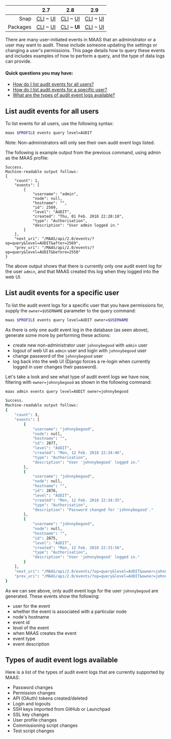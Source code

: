 <!-- deb-2-7-cli
||2.7|2.8|2.9|
|-----:|:-----:|:-----:|:-----:|
|Snap|[CLI](/t/audit-event-logs-snap-2-7-cli/2310) ~ [UI](/t/audit-event-logs-snap-2-7-ui/2311)|[CLI](/t/audit-event-logs-snap-2-8-cli/2312) ~ [UI](/t/audit-event-logs-snap-2-8-ui/2313)|[CLI](/t/audit-event-logs-snap-2-9-cli/2314) ~ [UI](/t/audit-event-logs-snap-2-9-ui/2315)|
|Packages|**CLI** ~ [UI](/t/audit-event-logs-deb-2-7-ui/2317)|[CLI](/t/audit-event-logs-deb-2-8-cli/2318) ~ [UI](/t/audit-event-logs-deb-2-8-ui/2319)|[CLI](/t/audit-event-logs-deb-2-9-cli/2320) ~ [UI](/t/audit-event-logs-deb-2-9-ui/2321)|
 deb-2-7-cli -->

<!-- deb-2-7-ui
||2.7|2.8|2.9|
|-----:|:-----:|:-----:|:-----:|
|Snap|[CLI](/t/audit-event-logs-snap-2-7-cli/2310) ~ [UI](/t/audit-event-logs-snap-2-7-ui/2311)|[CLI](/t/audit-event-logs-snap-2-8-cli/2312) ~ [UI](/t/audit-event-logs-snap-2-8-ui/2313)|[CLI](/t/audit-event-logs-snap-2-9-cli/2314) ~ [UI](/t/audit-event-logs-snap-2-9-ui/2315)|
|Packages|[CLI](/t/audit-event-logs-deb-2-7-cli/2316) ~ **UI**|[CLI](/t/audit-event-logs-deb-2-8-cli/2318) ~ [UI](/t/audit-event-logs-deb-2-8-ui/2319)|[CLI](/t/audit-event-logs-deb-2-9-cli/2320) ~ [UI](/t/audit-event-logs-deb-2-9-ui/2321)|
 deb-2-7-ui -->

<!-- deb-2-8-cli
||2.7|2.8|2.9|
|-----:|:-----:|:-----:|:-----:|
|Snap|[CLI](/t/audit-event-logs-snap-2-7-cli/2310) ~ [UI](/t/audit-event-logs-snap-2-7-ui/2311)|[CLI](/t/audit-event-logs-snap-2-8-cli/2312) ~ [UI](/t/audit-event-logs-snap-2-8-ui/2313)|[CLI](/t/audit-event-logs-snap-2-9-cli/2314) ~ [UI](/t/audit-event-logs-snap-2-9-ui/2315)|
|Packages|[CLI](/t/audit-event-logs-deb-2-7-cli/2316) ~ [UI](/t/audit-event-logs-deb-2-7-ui/2317)||**CLI** ~ [UI](/t/audit-event-logs-deb-2-8-ui/2319)|[CLI](/t/audit-event-logs-deb-2-9-cli/2320) ~ [UI](/t/audit-event-logs-deb-2-9-ui/2321)|
 deb-2-8-cli -->

||2.7|2.8|2.9|
|-----:|:-----:|:-----:|:-----:|
|Snap|[CLI](/t/audit-event-logs-snap-2-7-cli/2310) ~ [UI](/t/audit-event-logs-snap-2-7-ui/2311)|[CLI](/t/audit-event-logs-snap-2-8-cli/2312) ~ [UI](/t/audit-event-logs-snap-2-8-ui/2313)|[CLI](/t/audit-event-logs-snap-2-9-cli/2314) ~ [UI](/t/audit-event-logs-snap-2-9-ui/2315)|
|Packages|[CLI](/t/audit-event-logs-deb-2-7-cli/2316) ~ [UI](/t/audit-event-logs-deb-2-7-ui/2317)|[CLI](/t/audit-event-logs-deb-2-8-cli/2318) ~ **UI**|[CLI](/t/audit-event-logs-deb-2-9-cli/2320) ~ [UI](/t/audit-event-logs-deb-2-9-ui/2321)|

<!-- deb-2-9-cli
||2.7|2.8|2.9|
|-----:|:-----:|:-----:|:-----:|
|Snap|[CLI](/t/audit-event-logs-snap-2-7-cli/2310) ~ [UI](/t/audit-event-logs-snap-2-7-ui/2311)|[CLI](/t/audit-event-logs-snap-2-8-cli/2312) ~ [UI](/t/audit-event-logs-snap-2-8-ui/2313)|[CLI](/t/audit-event-logs-snap-2-9-cli/2314) ~ [UI](/t/audit-event-logs-snap-2-9-ui/2315)|
|Packages|[CLI](/t/audit-event-logs-deb-2-7-cli/2316) ~ [UI](/t/audit-event-logs-deb-2-7-ui/2317)|[CLI](/t/audit-event-logs-deb-2-8-cli/2318) ~ [UI](/t/audit-event-logs-deb-2-8-ui/2319)||**CLI** ~ [UI](/t/audit-event-logs-deb-2-9-ui/2321)|
 deb-2-9-cli -->

<!-- deb-2-9-ui
||2.7|2.8|2.9|
|-----:|:-----:|:-----:|:-----:|
|Snap|[CLI](/t/audit-event-logs-snap-2-7-cli/2310) ~ [UI](/t/audit-event-logs-snap-2-7-ui/2311)|[CLI](/t/audit-event-logs-snap-2-8-cli/2312) ~ [UI](/t/audit-event-logs-snap-2-8-ui/2313)|[CLI](/t/audit-event-logs-snap-2-9-cli/2314) ~ [UI](/t/audit-event-logs-snap-2-9-ui/2315)|
|Packages|[CLI](/t/audit-event-logs-deb-2-7-cli/2316) ~ [UI](/t/audit-event-logs-deb-2-7-ui/2317)|[CLI](/t/audit-event-logs-deb-2-8-cli/2318) ~ [UI](/t/audit-event-logs-deb-2-8-ui/2319)|[CLI](/t/audit-event-logs-deb-2-9-cli/2320) ~ **UI**|
 deb-2-9-ui -->

<!-- snap-2-7-cli
||2.7|2.8|2.9|
|-----:|:-----:|:-----:|:-----:|
|Snap|**CLI** ~ [UI](/t/audit-event-logs-snap-2-7-ui/2311)|[CLI](/t/audit-event-logs-snap-2-8-cli/2312) ~ [UI](/t/audit-event-logs-snap-2-8-ui/2313)|[CLI](/t/audit-event-logs-snap-2-9-cli/2314) ~ [UI](/t/audit-event-logs-snap-2-9-ui/2315)|
|Packages|[CLI](/t/audit-event-logs-deb-2-7-cli/2316) ~ [UI](/t/audit-event-logs-deb-2-7-ui/2317)|[CLI](/t/audit-event-logs-deb-2-8-cli/2318) ~ [UI](/t/audit-event-logs-deb-2-8-ui/2319)|[CLI](/t/audit-event-logs-deb-2-9-cli/2320) ~ [UI](/t/audit-event-logs-deb-2-9-ui/2321)|
 snap-2-7-cli -->

<!-- snap-2-7-ui
||2.7|2.8|2.9|
|-----:|:-----:|:-----:|:-----:|
|Snap|[CLI](/t/audit-event-logs-snap-2-7-cli/2310) ~ **UI**|[CLI](/t/audit-event-logs-snap-2-8-cli/2312) ~ [UI](/t/audit-event-logs-snap-2-8-ui/2313)|[CLI](/t/audit-event-logs-snap-2-9-cli/2314) ~ [UI](/t/audit-event-logs-snap-2-9-ui/2315)|
|Packages|[CLI](/t/audit-event-logs-deb-2-7-cli/2316) ~ [UI](/t/audit-event-logs-deb-2-7-ui/2317)|[CLI](/t/audit-event-logs-deb-2-8-cli/2318) ~ [UI](/t/audit-event-logs-deb-2-8-ui/2319)|[CLI](/t/audit-event-logs-deb-2-9-cli/2320) ~ [UI](/t/audit-event-logs-deb-2-9-ui/2321)|
 snap-2-7-ui -->

<!-- snap-2-8-cli
||2.7|2.8|2.9|
|-----:|:-----:|:-----:|:-----:|
|Snap|[CLI](/t/audit-event-logs-snap-2-7-cli/2310) ~ [UI](/t/audit-event-logs-snap-2-7-ui/2311)||**CLI** ~ [UI](/t/audit-event-logs-snap-2-8-ui/2313)|[CLI](/t/audit-event-logs-snap-2-9-cli/2314) ~ [UI](/t/audit-event-logs-snap-2-9-ui/2315)|
|Packages|[CLI](/t/audit-event-logs-deb-2-7-cli/2316) ~ [UI](/t/audit-event-logs-deb-2-7-ui/2317)|[CLI](/t/audit-event-logs-deb-2-8-cli/2318) ~ [UI](/t/audit-event-logs-deb-2-8-ui/2319)|[CLI](/t/audit-event-logs-deb-2-9-cli/2320) ~ [UI](/t/audit-event-logs-deb-2-9-ui/2321)|
 snap-2-8-cli -->

<!-- snap-2-8-ui
||2.7|2.8|2.9|
|-----:|:-----:|:-----:|:-----:|
|Snap|[CLI](/t/audit-event-logs-snap-2-7-cli/2310) ~ [UI](/t/audit-event-logs-snap-2-7-ui/2311)|[CLI](/t/audit-event-logs-snap-2-8-cli/2312) ~ **UI**|[CLI](/t/audit-event-logs-snap-2-9-cli/2314) ~ [UI](/t/audit-event-logs-snap-2-9-ui/2315)|
|Packages|[CLI](/t/audit-event-logs-deb-2-7-cli/2316) ~ [UI](/t/audit-event-logs-deb-2-7-ui/2317)|[CLI](/t/audit-event-logs-deb-2-8-cli/2318) ~ [UI](/t/audit-event-logs-deb-2-8-ui/2319)|[CLI](/t/audit-event-logs-deb-2-9-cli/2320) ~ [UI](/t/audit-event-logs-deb-2-9-ui/2321)|
 snap-2-8-ui -->

<!-- snap-2-9-cli
||2.7|2.8|2.9|
|-----:|:-----:|:-----:|:-----:|
|Snap|[CLI](/t/audit-event-logs-snap-2-7-cli/2310) ~ [UI](/t/audit-event-logs-snap-2-7-ui/2311)|[CLI](/t/audit-event-logs-snap-2-8-cli/2312) ~ [UI](/t/audit-event-logs-snap-2-8-ui/2313)||**CLI** ~ [UI](/t/audit-event-logs-snap-2-9-ui/2315)|
|Packages|[CLI](/t/audit-event-logs-deb-2-7-cli/2316) ~ [UI](/t/audit-event-logs-deb-2-7-ui/2317)|[CLI](/t/audit-event-logs-deb-2-8-cli/2318) ~ [UI](/t/audit-event-logs-deb-2-8-ui/2319)|[CLI](/t/audit-event-logs-deb-2-9-cli/2320) ~ [UI](/t/audit-event-logs-deb-2-9-ui/2321)|
 snap-2-9-cli -->

<!-- snap-2-9-ui
||2.7|2.8|2.9|
|-----:|:-----:|:-----:|:-----:|
|Snap|[CLI](/t/audit-event-logs-snap-2-7-cli/2310) ~ [UI](/t/audit-event-logs-snap-2-7-ui/2311)|[CLI](/t/audit-event-logs-snap-2-8-cli/2312) ~ [UI](/t/audit-event-logs-snap-2-8-ui/2313)|[CLI](/t/audit-event-logs-snap-2-9-cli/2314) ~ **UI**|
|Packages|[CLI](/t/audit-event-logs-deb-2-7-cli/2316) ~ [UI](/t/audit-event-logs-deb-2-7-ui/2317)|[CLI](/t/audit-event-logs-deb-2-8-cli/2318) ~ [UI](/t/audit-event-logs-deb-2-8-ui/2319)|[CLI](/t/audit-event-logs-deb-2-9-cli/2320) ~ [UI](/t/audit-event-logs-deb-2-9-ui/2321)|
 snap-2-9-ui -->

There are many user-initiated events in MAAS that an administrator or a user may want to audit. These include someone updating the settings or changing a user's permissions. This page details how to query these events and includes examples of how to perform a query, and the type of data logs can provide.

#### Quick questions you may have:

* [How do I list audit events for all users?](/t/audit-event-logs/791#heading--list-audit-events-for-all-users)
* [How do I list audit events for a specific user?](/t/audit-event-logs/791#heading--list-audit-events-for-a-specific-user)
* [What are the types of audit event logs available?](/t/audit-event-logs/791#heading--types-of-audit-event-logs)

<h2 id="heading--list-audit-events-for-all-users">List audit events for all users</h2>

To list events for all users, use the following syntax:

``` bash
maas $PROFILE events query level=AUDIT
```

Note: Non-administrators will only see their own audit event logs listed.

The following is example output from the previous command, using admin as the MAAS profile:

``` no-highlight
Success.
Machine-readable output follows:
{
    "count": 1,
    "events": [
        {
            "username": "admin",
            "node": null,
            "hostname": "",
            "id": 2569,
            "level": "AUDIT",
            "created": "Thu, 01 Feb. 2018 22:28:18",
            "type": "Authorisation",
            "description": "User admin logged in."
        }
    ],
    "next_uri": "/MAAS/api/2.0/events/?op=query&level=AUDIT&after=2569",
    "prev_uri": "/MAAS/api/2.0/events/?op=query&level=AUDIT&before=2558"
}
```

The above output shows that there is currently only one audit event log for the user `admin`, and that MAAS created this log when they logged into the web UI.

<h2 id="heading--list-audit-events-for-a-specific-user">List audit events for a specific user</h2>

To list the audit event logs for a specific user that you have permissions for, supply the `owner=$USERNAME` parameter to the query command:

``` bash
maas $PROFILE events query level=AUDIT owner=$USERNAME
```

As there is only one audit event log in the database (as seen above), generate some more by performing these actions:

-   create new non-administrator user `johnnybegood` with `admin` user
-   logout of web UI as `admin` user and login with `johnnybegood` user
-   change password of the `johnnybegood` user
-   log back into the web UI (Django forces a re-login when currently logged in user changes their password).

Let's take a look and see what type of audit event logs we have now, filtering with `owner=johnnybegood` as shown in the following command:

``` bash
maas admin events query level=AUDIT owner=johnnybegood
```

``` bash
Success.
Machine-readable output follows:
{
    "count": 3,
    "events": [
        {
            "username": "johnnybegood",
            "node": null,
            "hostname": "",
            "id": 2877,
            "level": "AUDIT",
            "created": "Mon, 12 Feb. 2018 22:34:46",
            "type": "Authorisation",
            "description": "User 'johnnybegood' logged in."
        },
        {
            "username": "johnnybegood",
            "node": null,
            "hostname": "",
            "id": 2876,
            "level": "AUDIT",
            "created": "Mon, 12 Feb. 2018 22:34:35",
            "type": "Authorisation",
            "description": "Password changed for 'johnnybegood'."
        },
        {
            "username": "johnnybegood",
            "node": null,
            "hostname": "",
            "id": 2875,
            "level": "AUDIT",
            "created": "Mon, 12 Feb. 2018 22:33:56",
            "type": "Authorisation",
            "description": "User 'johnnybegood' logged in."
        }
    ],
    "next_uri": "/MAAS/api/2.0/events/?op=query&level=AUDIT&owner=johnnybegood&after=2877",
    "prev_uri": "/MAAS/api/2.0/events/?op=query&level=AUDIT&owner=johnnybegood&before=2875"
}
```

As we can see above, only audit event logs for the user `johnnybegood` are generated. These events show the following:

-   user for the event
-   whether the event is associated with a particular node
-   node's hostname
-   event id
-   level of the event
-   when MAAS creates the event
-   event type
-   event description

<h2 id="heading--types-of-audit-event-logs">Types of audit event logs available</h2>

Here is a list of the types of audit event logs that are currently supported by MAAS:

-   Password changes
-   Permission changes
-   API (OAuth) tokens created/deleted
-   Login and logouts
-   SSH keys imported from GitHub or Launchpad
-   SSL key changes
-   User profile changes
-   Commissioning script changes
-   Test script changes